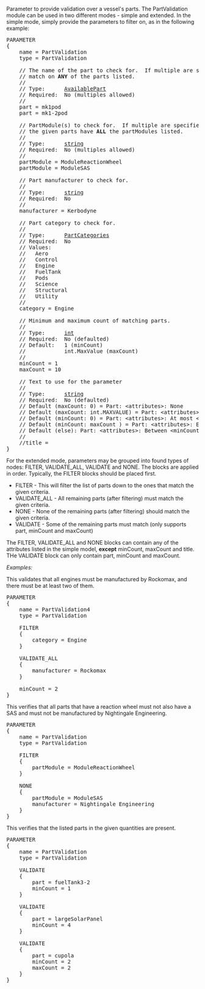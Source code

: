 Parameter to provide validation over a vessel's parts.  The PartValidation module can be used in two different modes - simple and extended.  In the simple mode, simply provide the parameters to filter on, as in the following example:

<pre>
PARAMETER
{
    name = PartValidation
    type = PartValidation

    // The name of the part to check for.  If multiple are specified, will
    // match on <strong>ANY</strong> of the parts listed.
    //
    // Type:      <a href="AvailablePart-Type">AvailablePart</a>
    // Required:  No (multiples allowed)
    //
    part = mk1pod
    part = mk1-2pod

    // PartModule(s) to check for.  If multiple are specified, requires that
    // the given parts have <strong>ALL</strong> the partModules listed.
    //
    // Type:      <a href="String-Type">string</a>
    // Required:  No (multiples allowed)
    //
    partModule = ModuleReactionWheel
    partModule = ModuleSAS

    // Part manufacturer to check for.
    //
    // Type:      <a href="String-Type">string</a>
    // Required:  No
    //
    manufacturer = Kerbodyne

    // Part category to check for.
    //
    // Type:      <a href="Enumeration-Type">PartCategories</a>
    // Required:  No
    // Values:
    //   Aero
    //   Control
    //   Engine
    //   FuelTank
    //   Pods
    //   Science
    //   Structural
    //   Utility
    //
    category = Engine

    // Minimum and maximum count of matching parts.
    //
    // Type:      <a href="Numeric-Type">int</a>
    // Required:  No (defaulted)
    // Default:   1 (minCount)
    //            int.MaxValue (maxCount)
    //
    minCount = 1
    maxCount = 10

    // Text to use for the parameter
    //
    // Type:      <a href="String-Type">string</a>
    // Required:  No (defaulted)
    // Default (maxCount: 0) = Part: &lt;attributes&gt;: None
    // Default (maxCount: int.MAXVALUE) = Part: &lt;attributes&gt;: At least &lt;minCount&gt;
    // Default (minCount: 0) = Part: &lt;attributes&gt;: At most &lt;maxCount&gt;
    // Default (minCount: maxCount ) = Part: &lt;attributes&gt;: Exactly &lt;minCount&gt;
    // Default (else): Part: &lt;attributes&gt;: Between &lt;minCount&gt; and &lt;maxCount&gt;
    //
    //title =
}
</pre>

For the extended mode, parameters may be grouped into found types of nodes: FILTER, VALIDATE_ALL, VALIDATE and NONE.  The blocks are applied in order.  Typically, the FILTER blocks should be placed first.
* FILTER - This will filter the list of parts down to the ones that match the given criteria.
* VALIDATE_ALL - All remaining parts (after filtering) must match the given criteria.
* NONE - None of the remaining parts (after filtering) should match the given criteria.
* VALIDATE - Some of the remaining parts must match (only supports part, minCount and maxCount)

The FILTER, VALIDATE_ALL and NONE blocks can contain any of the attributes listed in the simple model, **except** minCount, maxCount and title.  THe VALIDATE block can only contain part, minCount and maxCount.

*Examples:*

This validates that all engines must be manufactured by Rockomax, and there must be at least two of them.

<pre>
PARAMETER
{
    name = PartValidation4
    type = PartValidation

    FILTER
    {
        category = Engine
    }

    VALIDATE_ALL
    {
        manufacturer = Rockomax
    }

    minCount = 2
}
</pre>

This verifies that all parts that have a reaction wheel must not also have a SAS and must not be manufactured by Nightingale Engineering.

<pre>
PARAMETER
{
    name = PartValidation
    type = PartValidation

    FILTER
    {
        partModule = ModuleReactionWheel
    }

    NONE
    {
        partModule = ModuleSAS
        manufacturer = Nightingale Engineering
    }
}
</pre>

This verifies that the listed parts in the given quantities are present.

<pre>
PARAMETER
{
    name = PartValidation
    type = PartValidation

    VALIDATE
    {
        part = fuelTank3-2
        minCount = 1
    }

    VALIDATE
    {
        part = largeSolarPanel
        minCount = 4
    }

    VALIDATE
    {
        part = cupola
        minCount = 2
        maxCount = 2
    }
}
</pre>
